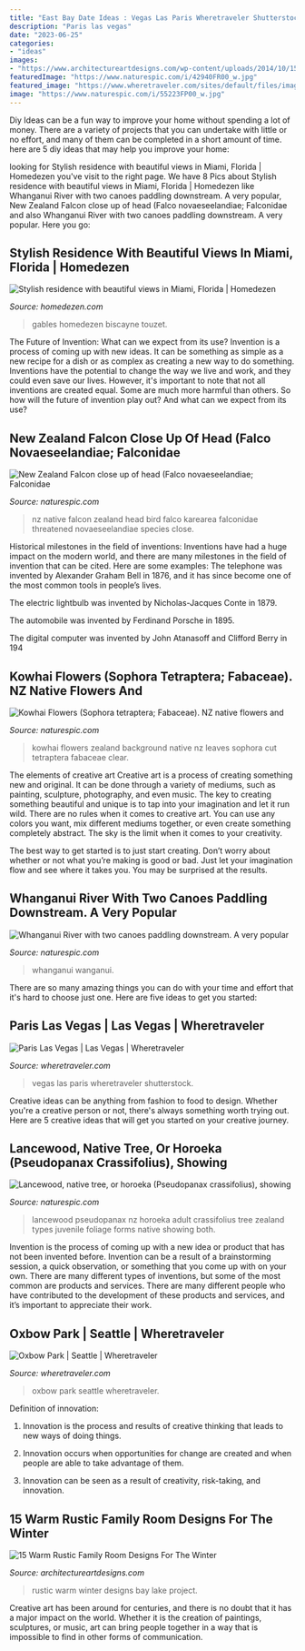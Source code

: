 ```yaml
---
title: "East Bay Date Ideas : Vegas Las Paris Wheretraveler Shutterstock"
description: "Paris las vegas"
date: "2023-06-25"
categories:
- "ideas"
images:
- "https://www.architectureartdesigns.com/wp-content/uploads/2014/10/15-Warm-Rustic-Family-Room-Designs-For-The-Winter-10-630x871.jpg"
featuredImage: "https://www.naturespic.com/i/42940FR00_w.jpg"
featured_image: "https://www.wheretraveler.com/sites/default/files/images/shutterstock_115336843.jpg"
image: "https://www.naturespic.com/i/55223FP00_w.jpg"
---
```



Diy Ideas can be a fun way to improve your home without spending a lot of money. There are a variety of projects that you can undertake with little or no effort, and many of them can be completed in a short amount of time. here are 5 diy ideas that may help you improve your home: 

	

		
looking for Stylish residence with beautiful views in Miami, Florida | Homedezen you've visit to the right page. We have 8 Pics about Stylish residence with beautiful views in Miami, Florida | Homedezen like Whanganui River with two canoes paddling downstream. A very popular, New Zealand Falcon close up of head (Falco novaeseelandiae; Falconidae and also Whanganui River with two canoes paddling downstream. A very popular. Here you go:
		
    
## Stylish Residence With Beautiful Views In Miami, Florida | Homedezen

<img loading=lazy src="http://www.homedezen.com/wp-content/uploads/2014/06/Stylish-residence-with-beautiful-views-in-Miami-Florida-07.jpg" onerror="this.onerror=null;this.src='https://tse4.mm.bing.net/th?id=OIP.pbNID0dz4sXM12qks7LgbAHaE8&amp;pid=15.1';" alt="Stylish residence with beautiful views in Miami, Florida | Homedezen">

_Source: homedezen.com_

>gables homedezen biscayne touzet. 

	

The Future of Invention: What can we expect from its use?
Invention is a process of coming up with new ideas. It can be something as simple as a new recipe for a dish or as complex as creating a new way to do something. Inventions have the potential to change the way we live and work, and they could even save our lives. However, it's important to note that not all inventions are created equal. Some are much more harmful than others. So how will the future of invention play out? And what can we expect from its use?

    
## New Zealand Falcon Close Up Of Head (Falco Novaeseelandiae; Falconidae

<img loading=lazy src="https://www.naturespic.com/i/39598CE00_w.jpg" onerror="this.onerror=null;this.src='https://tse2.mm.bing.net/th?id=OIP.JCdTX2rhjBpdAHa8FsPFyAHaKa&amp;pid=15.1';" alt="New Zealand Falcon close up of head (Falco novaeseelandiae; Falconidae">

_Source: naturespic.com_

>nz native falcon zealand head bird falco karearea falconidae threatened novaeseelandiae species close. 

	

Historical milestones in the field of inventions:
Inventions have had a huge impact on the modern world, and there are many milestones in the field of invention that can be cited. Here are some examples:
The telephone was invented by Alexander Graham Bell in 1876, and it has since become one of the most common tools in people’s lives.

The electric lightbulb was invented by Nicholas-Jacques Conte in 1879.

The automobile was invented by Ferdinand Porsche in 1895. 

The digital computer was invented by John Atanasoff and Clifford Berry in 194
    
## Kowhai Flowers (Sophora Tetraptera; Fabaceae). NZ Native Flowers And

<img loading=lazy src="https://www.naturespic.com/i/37407FP00_w.jpg" onerror="this.onerror=null;this.src='https://tse3.mm.bing.net/th?id=OIP.t4yKSFJJuTSsZ40b9mwcNAHaLG&amp;pid=15.1';" alt="Kowhai Flowers (Sophora tetraptera; Fabaceae). NZ native flowers and">

_Source: naturespic.com_

>kowhai flowers zealand background native nz leaves sophora cut tetraptera fabaceae clear. 

	

The elements of creative art
Creative art is a process of creating something new and original. It can be done through a variety of mediums, such as painting, sculpture, photography, and even music. The key to creating something beautiful and unique is to tap into your imagination and let it run wild.
There are no rules when it comes to creative art. You can use any colors you want, mix different mediums together, or even create something completely abstract. The sky is the limit when it comes to your creativity.

The best way to get started is to just start creating. Don’t worry about whether or not what you’re making is good or bad. Just let your imagination flow and see where it takes you. You may be surprised at the results.

    
## Whanganui River With Two Canoes Paddling Downstream. A Very Popular

<img loading=lazy src="https://www.naturespic.com/i/42940FR00_w.jpg" onerror="this.onerror=null;this.src='https://tse1.mm.bing.net/th?id=OIP.8PBirN92HvFozx0aoIW1_gHaDl&amp;pid=15.1';" alt="Whanganui River with two canoes paddling downstream. A very popular">

_Source: naturespic.com_

>whanganui wanganui. 

	

There are so many amazing things you can do with your time and effort that it's hard to choose just one. Here are five ideas to get you started: 

    
## Paris Las Vegas | Las Vegas | Wheretraveler

<img loading=lazy src="https://www.wheretraveler.com/sites/default/files/images/shutterstock_115336843.jpg" onerror="this.onerror=null;this.src='https://tse2.mm.bing.net/th?id=OIP.niDCeqWWJPCcX7oPeWtgEgE2DJ&amp;pid=15.1';" alt="Paris Las Vegas | Las Vegas | Wheretraveler">

_Source: wheretraveler.com_

>vegas las paris wheretraveler shutterstock. 

	

Creative ideas can be anything from fashion to food to design. Whether you're a creative person or not, there's always something worth trying out. Here are 5 creative ideas that will get you started on your creative journey.

    
## Lancewood, Native Tree, Or Horoeka (Pseudopanax Crassifolius), Showing

<img loading=lazy src="https://www.naturespic.com/i/55223FP00_w.jpg" onerror="this.onerror=null;this.src='https://tse4.mm.bing.net/th?id=OIP.OC8IALCXb2l7EWHR68pmpgAAAA&amp;pid=15.1';" alt="Lancewood, native tree, or horoeka (Pseudopanax crassifolius), showing">

_Source: naturespic.com_

>lancewood pseudopanax nz horoeka adult crassifolius tree zealand types juvenile foliage forms native showing both. 

	

Invention is the process of coming up with a new idea or product that has not been invented before. Invention can be a result of a brainstorming session, a quick observation, or something that you come up with on your own. There are many different types of inventions, but some of the most common are products and services. There are many different people who have contributed to the development of these products and services, and it’s important to appreciate their work.

    
## Oxbow Park | Seattle | Wheretraveler

<img loading=lazy src="https://www.wheretraveler.com/sites/default/files/images/IMG_2564_StacyBooth.jpg" onerror="this.onerror=null;this.src='https://tse4.mm.bing.net/th?id=OIP.Y1hXhg0XGYjOoL1UlBkvHgHaE8&amp;pid=15.1';" alt="Oxbow Park | Seattle | Wheretraveler">

_Source: wheretraveler.com_

>oxbow park seattle wheretraveler. 

	

Definition of innovation:
1. Innovation is the process and results of creative thinking that leads to new ways of doing things.
2. Innovation occurs when opportunities for change are created and when people are able to take advantage of them.

3. Innovation can be seen as a result of creativity, risk-taking, and innovation.

    
## 15 Warm Rustic Family Room Designs For The Winter

<img loading=lazy src="https://www.architectureartdesigns.com/wp-content/uploads/2014/10/15-Warm-Rustic-Family-Room-Designs-For-The-Winter-10-630x871.jpg" onerror="this.onerror=null;this.src='https://tse1.mm.bing.net/th?id=OIP.Ko9khXBOsRAt9MNm0C6O8wHaKP&amp;pid=15.1';" alt="15 Warm Rustic Family Room Designs For The Winter">

_Source: architectureartdesigns.com_

>rustic warm winter designs bay lake project. 

	

Creative art has been around for centuries, and there is no doubt that it has a major impact on the world. Whether it is the creation of paintings, sculptures, or music, art can bring people together in a way that is impossible to find in other forms of communication.

